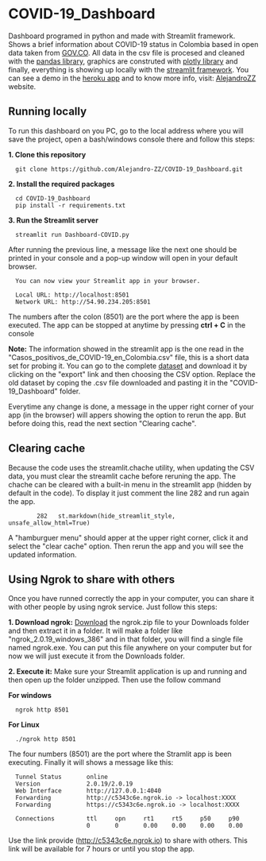 # COVID-19_Dashboard
Dashboard programed in python and made with Streamlit framework. Shows a brief information about COVID-19 status in Colombia based in open data taken from [GOV.CO](https://www.gov.co/home/). All data in the csv file is procesed and cleaned with the [pandas library](https://pandas.pydata.org/docs/reference/frame.html), graphics are construted with [plotly library](https://plotly.com/python/) and finally, everything is showing up locally with the [streamlit framework](https://docs.streamlit.io/en/stable/api.html). You can see a demo in the [heroku app](https://alejandrozz-covid-dash.herokuapp.com/) and to know more info, visit: [AlejandroZZ](https://alejandrozz.pythonanywhere.com/dash-covid/) website.

## Running locally
To run this dashboard on you PC, go to the local address where you will save the project, open a bash/windows console there and follow this steps:

**1. Clone this repository** 
      
      git clone https://github.com/Alejandro-ZZ/COVID-19_Dashboard.git

**2. Install the required packages** 
      
      cd COVID-19_Dashboard
      pip install -r requirements.txt

**3. Run the Streamlit server** 
      
      streamlit run Dashboard-COVID.py

   After running the previous line, a message like the next one should be printed in your console and a pop-up window will open in your default browser.

      You can now view your Streamlit app in your browser.

      Local URL: http://localhost:8501
      Network URL: http://54.90.234.205:8501

  The numbers after the colon (8501) are the port where the app is been executed. The app can be stopped at anytime by pressing **ctrl + C** in the console

**Note:**
The information showed in the streamlit app is the one read in the "Casos_positivos_de_COVID-19_en_Colombia.csv" file, this is a short data set for probing it. You can go to the complete [dataset](https://www.datos.gov.co/Salud-y-Protecci-n-Social/Casos-positivos-de-COVID-19-en-Colombia/gt2j-8ykr/data) and download it by clicking on the "export" link and then choosing the CSV option. Replace the old dataset by coping the .csv file downloaded and pasting it in the "COVID-19_Dashboard" folder.

Everytime any change is done, a message in the upper right corner of your app (in the browser) will appers showing the option to rerun the app. But before doing this, read the next section "Clearing cache".

## Clearing cache
Because the code uses the streamlit.chache utility, when updating the CSV data, you must clear the streamlit cache before reruning the app. The chache can be cleared with a built-in menu in the streamlit app (hidden by default in the code). To display it just comment the line 282 and run again the app.

            282   st.markdown(hide_streamlit_style, unsafe_allow_html=True)

A "hamburguer menu" should apper at the upper right corner, click it and select the "clear cache" option. Then rerun the app and you will see the updated information.

## Using Ngrok to share with others
Once you have runned correctly the app in your computer, you can share it with other people by using ngrok service. Just follow this steps:

**1. Download ngrok:**
[Download](https://ngrok.com/download) the ngrok.zip file to your Downloads folder and then extract it in a folder. It will make a folder like "ngrok_2.0.19_windows_386" and in that folder, you will find a single file named ngrok.exe. You can put this file anywhere on your computer but for now we will just execute it from the Downloads folder. 

**2. Execute it:**
Make sure your Streamlit application is up and running and then open up the folder unzipped. Then use the follow command

**For windows**
 
      ngrok http 8501
     
**For Linux**

      ./ngrok http 8501

The four numbers (8501) are the port where the Stramlit app is been executing. Finally it will shows a message like this:

      Tunnel Status       online                                            
      Version             2.0.19/2.0.19                                     
      Web Interface       http://127.0.0.1:4040                             
      Forwarding          http://c5343c6e.ngrok.io -> localhost:XXXX        
      Forwarding          https://c5343c6e.ngrok.io -> localhost:XXXX       

      Connections         ttl     opn     rt1     rt5     p50     p90       
                          0       0       0.00    0.00    0.00    0.00 

Use the link provide (http://c5343c6e.ngrok.io) to share with others. This link will be available for 7 hours or until you stop the app.
